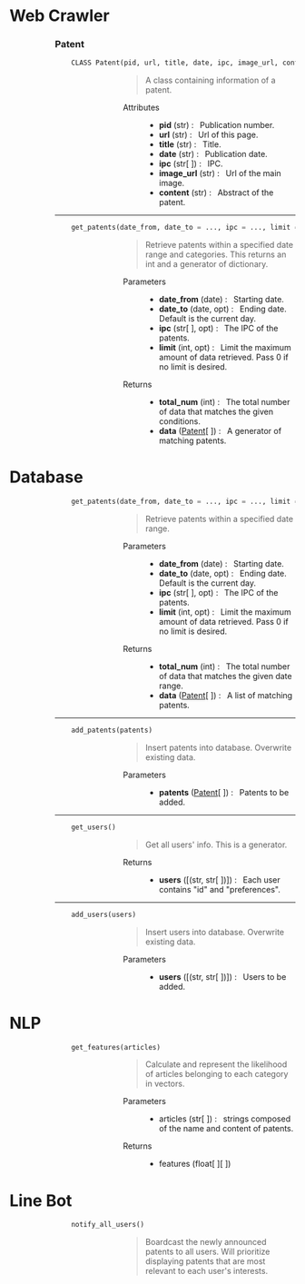 # Web Crawler

<dl><dd><dl><dd><dl> 

### Patent

``` py
    CLASS Patent(pid, url, title, date, ipc, image_url, content)
```
<dd><dl><dd><dl><dd> 
    <blockquote>
    A class containing information of a patent.
    </blockquote>
    <dl>
        <dt> Attributes </dt>
        <dd><ul>
            <li><b>pid</b> (str) :&ensp; Publication number.
            <li><b>url</b> (str) :&ensp; Url of this page.
            <li><b>title</b> (str) :&ensp; Title.
            <li><b>date</b> (str) :&ensp; Publication date.
            <li><b>ipc</b> (str[ ]) :&ensp; IPC.
            <li><b>image_url</b> (str) :&ensp; Url of the main image.
            <li><b>content</b> (str) :&ensp; Abstract of the patent.
        </dd>
    </dl>
</dd></dl></dd></dl></dd>

---

``` py
    get_patents(date_from, date_to = ..., ipc = ..., limit = 50)
```
<dd><dl><dd><dl><dd> 
    <blockquote>
    Retrieve patents within a specified date range and categories. This returns an int and a generator of dictionary.
    </blockquote>
    <dl>
        <dt> Parameters </dt>
        <dd><ul>
            <li><b>date_from</b> (date) :&ensp; Starting date.
            <li><b>date_to</b> (date, opt) :&ensp; Ending date. Default is the current day.
            <li><b>ipc</b> (str[ ], opt) :&ensp; The IPC of the patents.
            <li><b>limit</b> (int, opt) :&ensp; Limit the maximum amount of data retrieved. Pass 0 if no limit is desired.
        </dd>
        <dt> Returns </dt>
        <dd><ul>
            <li><b>total_num</b> (int) :&ensp; The total number of data that matches the given conditions.
            <li><b>data</b> (<a href="#patent">Patent</a>[ ]) :&ensp; A generator of matching patents.
        </dd>
    </dl>
</dd></dl></dd></dl></dd>
</dl></dd></dl></dd></dl>


# Database

<dl><dd><dl><dd><dl> 

``` py
    get_patents(date_from, date_to = ..., ipc = ..., limit = 50)
```
<dd><dl><dd><dl><dd> 
    <blockquote>
    Retrieve patents within a specified date range. 
    </blockquote>
    <dl>
        <dt> Parameters </dt>
        <dd><ul>
            <li><b>date_from</b> (date) :&ensp; Starting date.
            <li><b>date_to</b> (date, opt) :&ensp; Ending date. Default is the current day.
            <li><b>ipc</b> (str[ ], opt) :&ensp; The IPC of the patents.
            <li><b>limit</b> (int, opt) :&ensp; Limit the maximum amount of data retrieved. Pass 0 if no limit is desired.
        </dd>
        <dt> Returns </dt>
        <dd><ul>
            <li><b>total_num</b> (int) :&ensp; The total number of data that matches the given date range.
            <li><b>data</b> (<a href="#patent">Patent</a>[ ]) :&ensp; A list of matching patents.
        </dd>
    </dl>
</dd></dl></dd></dl></dd>

---

``` py
    add_patents(patents)
```
<dd><dl><dd><dl><dd> 
    <blockquote>
    Insert patents into database. Overwrite existing data.
    </blockquote>
    <dl>
        <dt> Parameters </dt>
        <dd><ul>
            <li><b>patents</b> (<a href="#patent">Patent</a>[ ]) :&ensp; Patents to be added.
        </dd>
    </dl>
</dd></dl></dd></dl></dd>

---

``` py
    get_users()
```
<dd><dl><dd><dl><dd> 
    <blockquote>
    Get all users' info. This is a generator.
    </blockquote>
    <dl>
        <dt> Returns </dt>
        <dd><ul>
            <li><b>users</b> ([(str, str[ ])]) :&ensp; Each user contains "id" and "preferences".
        </dd>
    </dl>
</dd></dl></dd></dl></dd>

---

``` py
    add_users(users)
```
<dd><dl><dd><dl><dd> 
    <blockquote>
    Insert users into database. Overwrite existing data.
    </blockquote>
    <dl>
        <dt> Parameters </dt>
        <dd><ul>
            <li><b>users</b> ([(str, str[ ])]) :&ensp; Users to be added.
        </dd>
    </dl>
</dd></dl></dd></dl></dd>
</dl></dd></dl></dd></dl>

# NLP

<dl><dd><dl><dd><dl> 

``` py
    get_features(articles)
```
<dd><dl><dd><dl><dd> 
    <blockquote>
    Calculate and represent the likelihood of articles belonging to each category in vectors.
    </blockquote>
    <dl>
        <dt> Parameters </dt>
        <dd>
            <ul><li> articles (str[ ]) :&ensp; strings composed of the name and content of patents.
        </dd>
        <dt> Returns </dt>
        <dd>
            <ul><li> features (float[ ][ ])
        </dd>
    </dl>
</dd></dl></dd></dl></dd>
</dl></dd></dl></dd></dl>

# Line Bot

<dl><dd><dl><dd><dl> 

``` py
    notify_all_users()
```
<dd><dl><dd><dl><dd> 
    <blockquote>
    Boardcast the newly announced patents to all users. Will prioritize displaying patents that are most relevant to each user's interests.
    </blockquote>
</dd></dl></dd></dl></dd>
</dl></dd></dl></dd></dl>